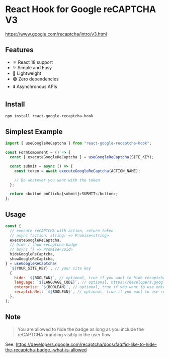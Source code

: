 # React Hook for Google reCAPTCHA V3

https://www.google.com/recaptcha/intro/v3.html

## Features

- ⚛ React 18 support
- ✨ Simple and Easy
- 🦋 Lightweight
- 🟢 Zero dependencies
- ⬇️ Asynchronous APIs

## Install

```sh
npm install react-google-recaptcha-hook
```

## Simplest Example

```javascript
import { useGoogleReCaptcha } from "react-google-recaptcha-hook";

const FormComponent = () => {
  const { executeGoogleReCaptcha } = useGoogleReCaptcha(SITE_KEY);

  const submit = async () => {
    const token = await executeGoogleReCaptcha(ACTION_NAME);

    // Do whatever you want with the token
  };

  return <button onClick={submit}>SUBMIT</button>;
};
```

## Usage

```javascript
const {
  // execute reCAPTCHA with action, return token
  // async (action: string) => Promise<string>
  executeGoogleReCaptcha,
  // hide / show recaptcha-badge
  // async () => Promise<void>
  hideGoogleReCaptcha,
  showGoogleReCaptcha,
} = useGoogleReCaptcha(
  `${YOUR_SITE_KEY}`, // your site key
  {
    hide: `${BOOLEAN}`, // optional, true if you want to hide recaptcha-badge beforehand
    language: `${LANGUAGE_CODE}`, // optional, https://developers.google.com/recaptcha/docs/language
    enterprise: `${BOOLEAN}`, // optional, true if you want to use enterprise edition
    recaptchaNet: `${BOOLEAN}`, // optional, true if you want to use recaptcha.net instead of google.com
  },
);
```

## Note

> You are allowed to hide the badge as long as you include the reCAPTCHA branding visibly in the user flow.

See: https://developers.google.com/recaptcha/docs/faq#id-like-to-hide-the-recaptcha-badge.-what-is-allowed
